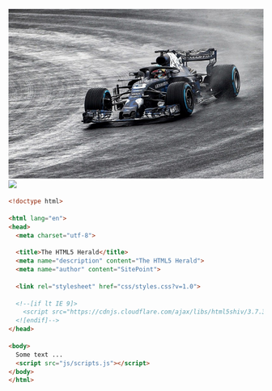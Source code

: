 ![](https://raw.githubusercontent.com/rootgoat/399g6hv-hl-sd0667BDf/master/ca002e95a499d7db2bb2d1525a7c90fa.jpg)
![](https://dummyimage.com/888x400/000/fff.png&text=Saf3)





```html
<!doctype html>

<html lang="en">
<head>
  <meta charset="utf-8">

  <title>The HTML5 Herald</title>
  <meta name="description" content="The HTML5 Herald">
  <meta name="author" content="SitePoint">

  <link rel="stylesheet" href="css/styles.css?v=1.0">

  <!--[if lt IE 9]>
    <script src="https://cdnjs.cloudflare.com/ajax/libs/html5shiv/3.7.3/html5shiv.js"></script>
  <![endif]-->
</head>

<body>
  Some text ... 
  <script src="js/scripts.js"></script>
</body>
</html>
```
